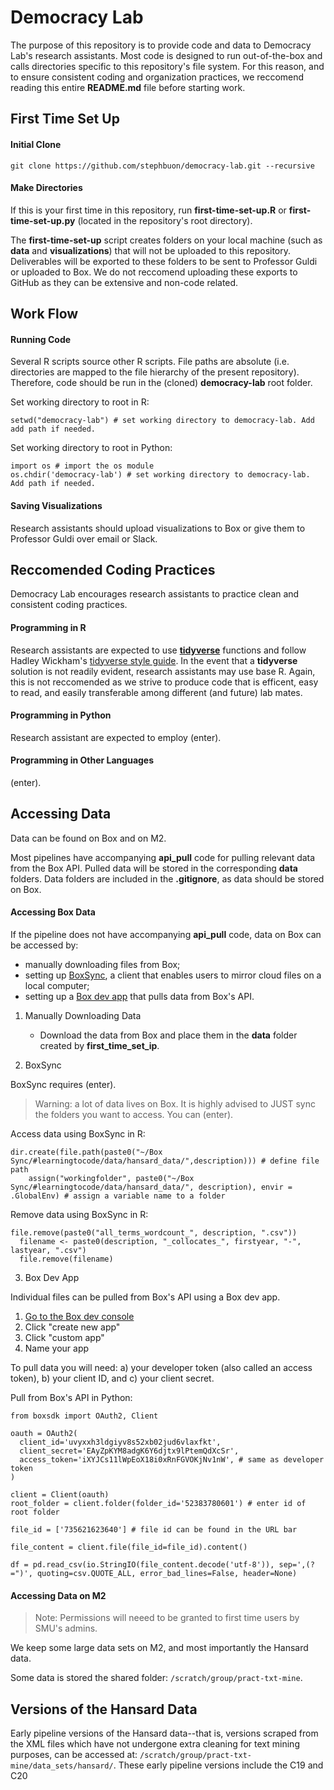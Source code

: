 # Democracy Lab

The purpose of this repository is to provide code and data to Democracy Lab's research assistants. Most code is designed to run out-of-the-box and calls directories specific to this repository's file system. For this reason, and to ensure consistent coding and organization practices, we reccomend reading this entire **README.md** file before starting work. 

## First Time Set Up 

#### Initial Clone 
`git clone https://github.com/stephbuon/democracy-lab.git --recursive`

#### Make Directories
If this is your first time in this repository, run **first-time-set-up.R** or **first-time-set-up.py** (located in the repository's root directory). 

The **first-time-set-up** script creates folders on your local machine (such as **data** and **visualizations**) that will not be uploaded to this repository. Deliverables will be exported to these folders to be sent to Professor Guldi or uploaded to Box. We do not reccomend uploading these exports to GitHub as they can be extensive and non-code related.  

## Work Flow

#### Running Code
Several R scripts source other R scripts. File paths are absolute (i.e. directories are mapped to the file hierarchy of the present repository). Therefore, code should be run in the (cloned) **democracy-lab** root folder. 

Set working directory to root in R: 
```
setwd("democracy-lab") # set working directory to democracy-lab. Add add path if needed. 
```

Set working directory to root in Python: 
```
import os # import the os module
os.chdir('democracy-lab') # set working directory to democracy-lab. Add path if needed. 
```

#### Saving Visualizations 
Research assistants should upload visualizations to Box or give them to Professor Guldi over email or Slack. 

## Reccomended Coding Practices
Democracy Lab encourages research assistants to practice clean and consistent coding practices. 

#### Programming in R
Research assistants are expected to use [**tidyverse**](https://www.tidyverse.org/) functions and follow Hadley Wickham's [tidyverse style guide](https://style.tidyverse.org/). In the event that a **tidyverse** solution is not readily evident, research assistants may use base R. Again, this is not reccomended as we strive to produce code that is efficent, easy to read, and easily transferable among different (and future) lab mates. 

#### Programming in Python
Research assistant are expected to employ (enter). 

#### Programming in Other Languages 
(enter). 

## Accessing Data

Data can be found on Box and on M2. 

Most pipelines have accompanying **api_pull** code for pulling relevant data from the Box API. Pulled data will be stored in the corresponding __data__ folders. Data folders are included in the __.gitignore__, as data should be stored on Box. 

#### Accessing Box Data

If the pipeline does not have accompanying **api_pull** code, data on Box can be accessed by: 

- manually downloading files from Box; 
- setting up [BoxSync](https://support.box.com/hc/en-us/articles/360043697194-Installing-Box-Sync), a client that enables users to mirror cloud files on a local computer;
- setting up a [Box dev app](https://smu.app.box.com/developers/console) that pulls data from Box's API.

1. Manually Downloading Data
   - Download the data from Box and place them in the **data** folder created by **first_time_set_ip**.

2. BoxSync

BoxSync requires (enter). 

> Warning: a lot of data lives on Box. It is highly advised to JUST sync the folders you want to access. You can (enter). 

Access data using BoxSync in R:
```
dir.create(file.path(paste0("~/Box Sync/#learningtocode/data/hansard_data/",description))) # define file path
    assign("workingfolder", paste0("~/Box Sync/#learningtocode/data/hansard_data/", description), envir = .GlobalEnv) # assign a variable name to a folder
```
Remove data using BoxSync in R:
```
file.remove(paste0("all_terms_wordcount_", description, ".csv"))
  filename <- paste0(description, "_collocates_", firstyear, "-", lastyear, ".csv")
  file.remove(filename)
```
3. Box Dev App

Individual files can be pulled from Box's API using a Box dev app. 

1. [Go to the Box dev console](https://smu.app.box.com/developers/console)
2. Click "create new app"
3. Click "custom app"
4. Name your app

To pull data you will need: a) your developer token (also called an access token), b) your client ID, and c) your client secret.

Pull from Box's API in Python: 
```
from boxsdk import OAuth2, Client

oauth = OAuth2(
  client_id='uvyxxh3ldgiyv8s52xb02jud6vlaxfkt',
  client_secret='EAyZpKYM8adgK6Y6djtx9lPtemQdXcSr',
  access_token='iXYJCs11lWpEoX18i0xRnFGVOKjNv1nW', # same as developer token
)

client = Client(oauth)
root_folder = client.folder(folder_id='52383780601') # enter id of root folder 

file_id = ['735621623640'] # file id can be found in the URL bar 

file_content = client.file(file_id=file_id).content()

df = pd.read_csv(io.StringIO(file_content.decode('utf-8')), sep=',(?=")', quoting=csv.QUOTE_ALL, error_bad_lines=False, header=None)   
```

#### Accessing Data on M2

> Note: Permissions will neeed to be granted to first time users by SMU's admins. 

We keep some large data sets on M2, and most importantly the Hansard data. 

Some data is stored the shared folder: `/scratch/group/pract-txt-mine`.


## Versions of the Hansard Data

Early pipeline versions of the Hansard data--that is, versions scraped from the XML files which have not undergone extra cleaning for text mining purposes, can be accessed at: `/scratch/group/pract-txt-mine/data_sets/hansard/`.
These early pipeline versions include 
the C19 and C20 


